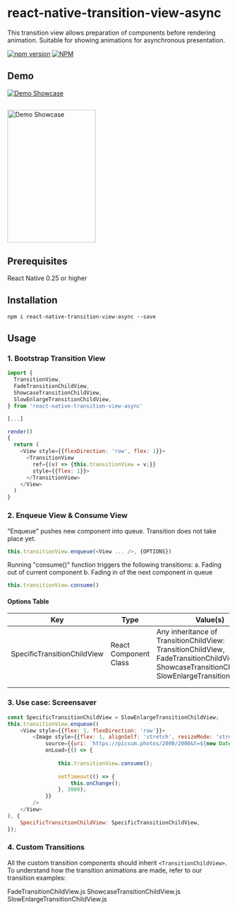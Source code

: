 # react-native-transition-view-async
This transition view allows preparation of components before rendering animation. Suitable for showing animations for asynchronous presentation.

[![npm version](https://badge.fury.io/js/react-native-transition-view-async.svg)](http://badge.fury.io/js/react-native)
[![NPM](https://nodei.co/npm/react-native-transition-view-async.png?downloads=true&downloadRank=true&stars=true)](https://nodei.co/npm/react-native-transition-view-async/)

## Demo
[![Demo Showcase](https://img.youtube.com/vi/lvyJX2-l8pM/0.jpg)](https://www.youtube.com/watch?v=lvyJX2-l8pM)
##
<img src="http://i.imgur.com/gD7kFvi.gif" alt="Demo Showcase" width=200 height=300 style="width: 200px; height: 300px; max-width: auto;"/>


## Prerequisites
React Native 0.25 or higher

## Installation
```shell
npm i react-native-transition-view-async --save
```

## Usage

### 1. Bootstrap Transition View
```js
import {
  TransitionView,
  FadeTransitionChildView,
  ShowcaseTransitionChildView,
  SlowEnlargeTransitionChildView,
} from 'react-native-transition-view-async'

[...]

render()
{
  return (
    <View style={{flexDirection: 'row', flex: 1}}>
      <TransitionView
        ref={(v) => {this.transitionView = v;}}
        style={{flex: 1}}>
      </TransitionView>
    </View>
  )
}
```

### 2. Enqueue View & Consume View

"Enqueue" pushes new component into queue. Transition does not take place yet.

```js
this.transitionView.enqueue(<View ... />, {OPTIONS})
```

Running "consume()" function triggers the following transitions:
a. Fading out of current component
b. Fading in of the next component in queue

```js
this.transitionView.consume()
```


#### Options Table
| Key                         | Type                  | Value(s)                                                                                                                                            | Mandatory?                        |   |
|-----------------------------|-----------------------|-----------------------------------------------------------------------------------------------------------------------------------------------------|-----------------------------------|---|
| SpecificTransitionChildView | React Component Class | Any inheritance of TransitionChildView:   TransitionChildView, FadeTransitionChildView, ShowcaseTransitionChildView, SlowEnlargeTransitionChildView | No (Default: TransitionChildView) |   |
|                             |                       |                                                                                                                                                     |                                   |   |
|                             |                       |                                                                                                                                                     |                                   |   |




### 3. Use case: Screensaver

```js
const SpecificTransitionChildView = SlowEnlargeTransitionChildView;
this.transitionView.enqueue((
    <View style={{flex: 1, flexDirection: 'row'}}>
        <Image style={{flex: 1, alignSelf: 'stretch', resizeMode: 'stretch'}}
            source={{uri: `https://picsum.photos/2000/2000&t=${new Date().getTime()}`}}
            onLoad={() => {
            
                this.transitionView.consume();
                
                setTimeout(() => {
                    this.onChange();
                }, 3000);
            }}
        />
    </View>
), {
    SpecificTransitionChildView: SpecificTransitionChildView,
});

```


### 4. Custom Transitions

All the custom transition components should inherit ```<TransitionChildView>```.
To understand how the transition animations are made, refer to our transition examples:

FadeTransitionChildView.js
ShowcaseTransitionChildView.js
SlowEnlargeTransitionChildView.js




